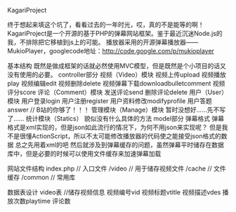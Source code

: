 KagariProject

终于想起来填这个坑了，看看过去的一年时光，哎，真的不是能等的啊！
KagariProject是一个开源的基于PHP的弹幕网站框架。鉴于最近沉迷Node.js的我，不排除把它移植到js上的可能。
播放器采用的开源弹幕播放器——MukioPlayer，googlecode地址：http://code.google.com/p/mukioplayer

基本结构
既然是做成框架的话就必然使用MVC模型，但是既然是个小项目的话又没有使用的必要。
controller部分
视频（Video）模块
视频上传upload
视频播放play
视频编辑edit
视频删除delete
视频弹幕下载downloadbulletcomment
视频评分score
评论（Comment）模块
发送评论send
删除评论delete
用户（User）模块
用户登录login
用户注册register
用户资料修改modifyprofile
用户答题answer // B站的你够了！！！
管理模块（Manage）模块
暂时没想好……先不写了……
统计模块（Statics）
貌似没有什么具体的方法
model部分
弹幕格式
弹幕格式是xml实现的，但是json如此流行的情况下，为何不用json来实现呢？
但是我不是很懂ActionScript，所以不太可能修改播放器的代码使之能接受json格式的数据
总之先用着xml的吧
然后就涉及到弹幕缓存的问题，虽然弹幕平时储存在数据库中，但是必要的时候可以使用文件缓存来加速弹幕加载

网站文件结构
index.php // 入口文件
/video // 用于储存视频文件
/cache // 文件缓存
/common // 常用库

数据表设计
video表 //储存视频信息
视频编号vid 视频标题vtitle 视频描述vdes 播放次数playtime 评论数